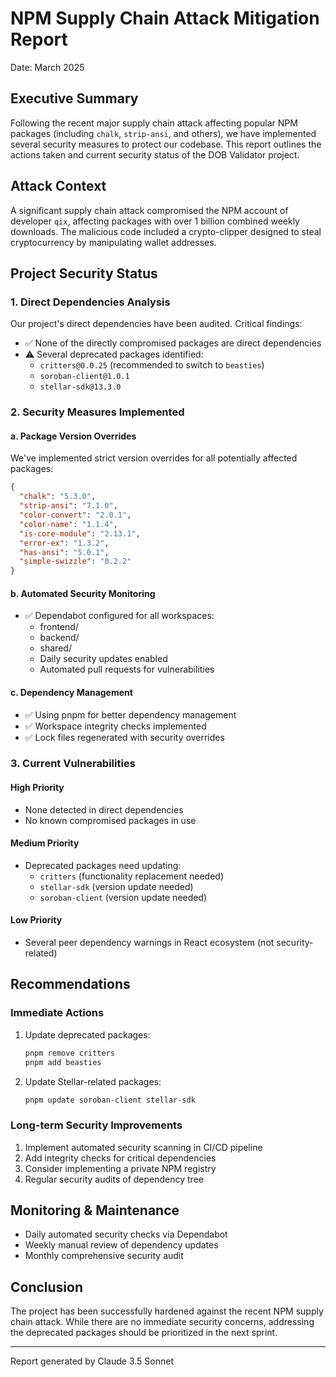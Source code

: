 # NPM Supply Chain Attack Mitigation Report
Date: March 2025

## Executive Summary
Following the recent major supply chain attack affecting popular NPM packages (including `chalk`, `strip-ansi`, and others), we have implemented several security measures to protect our codebase. This report outlines the actions taken and current security status of the DOB Validator project.

## Attack Context
A significant supply chain attack compromised the NPM account of developer `qix`, affecting packages with over 1 billion combined weekly downloads. The malicious code included a crypto-clipper designed to steal cryptocurrency by manipulating wallet addresses.

## Project Security Status

### 1. Direct Dependencies Analysis
Our project's direct dependencies have been audited. Critical findings:

- ✅ None of the directly compromised packages are direct dependencies
- ⚠️ Several deprecated packages identified:
  - `critters@0.0.25` (recommended to switch to `beasties`)
  - `soroban-client@1.0.1`
  - `stellar-sdk@13.3.0`

### 2. Security Measures Implemented

#### a. Package Version Overrides
We've implemented strict version overrides for all potentially affected packages:
```json
{
  "chalk": "5.3.0",
  "strip-ansi": "7.1.0",
  "color-convert": "2.0.1",
  "color-name": "1.1.4",
  "is-core-module": "2.13.1",
  "error-ex": "1.3.2",
  "has-ansi": "5.0.1",
  "simple-swizzle": "0.2.2"
}
```

#### b. Automated Security Monitoring
- ✅ Dependabot configured for all workspaces:
  - frontend/
  - backend/
  - shared/
  - Daily security updates enabled
  - Automated pull requests for vulnerabilities

#### c. Dependency Management
- ✅ Using pnpm for better dependency management
- ✅ Workspace integrity checks implemented
- ✅ Lock files regenerated with security overrides

### 3. Current Vulnerabilities

#### High Priority
- None detected in direct dependencies
- No known compromised packages in use

#### Medium Priority
- Deprecated packages need updating:
  - `critters` (functionality replacement needed)
  - `stellar-sdk` (version update needed)
  - `soroban-client` (version update needed)

#### Low Priority
- Several peer dependency warnings in React ecosystem (not security-related)

## Recommendations

### Immediate Actions
1. Update deprecated packages:
   ```bash
   pnpm remove critters
   pnpm add beasties
   ```

2. Update Stellar-related packages:
   ```bash
   pnpm update soroban-client stellar-sdk
   ```

### Long-term Security Improvements
1. Implement automated security scanning in CI/CD pipeline
2. Add integrity checks for critical dependencies
3. Consider implementing a private NPM registry
4. Regular security audits of dependency tree

## Monitoring & Maintenance
- Daily automated security checks via Dependabot
- Weekly manual review of dependency updates
- Monthly comprehensive security audit

## Conclusion
The project has been successfully hardened against the recent NPM supply chain attack. While there are no immediate security concerns, addressing the deprecated packages should be prioritized in the next sprint.

---
Report generated by Claude 3.5 Sonnet
